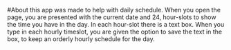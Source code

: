 #About
this app was made to help with daily schedule. When you open the page, you are presented with the current date and 24, hour-slots to show the time you have in the day. In each hour-slot there is a text box. When you type in each hourly timeslot, you are given the option to save the text in the box, to keep an orderly hourly schedule for the day.
